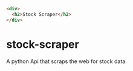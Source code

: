 ```html
<div>
  <h2>Stock Scraper</h2>
</div>

```


# stock-scraper
A python Api that scraps the web for stock data.
